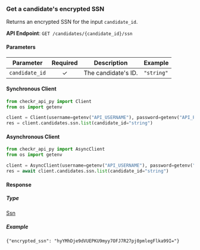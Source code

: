 
### Get a candidate's encrypted SSN <a name="list"></a>

Returns an encrypted SSN for the input `candidate_id`.


**API Endpoint**: `GET /candidates/{candidate_id}/ssn`

#### Parameters

| Parameter | Required | Description | Example |
|-----------|:--------:|-------------|--------|
| `candidate_id` | ✓ | The candidate's ID. | `"string"` |

#### Synchronous Client

```python
from checkr_api_py import Client
from os import getenv

client = Client(username=getenv("API_USERNAME"), password=getenv("API_PASSWORD"))
res = client.candidates.ssn.list(candidate_id="string")

```

#### Asynchronous Client

```python
from checkr_api_py import AsyncClient
from os import getenv

client = AsyncClient(username=getenv("API_USERNAME"), password=getenv("API_PASSWORD"))
res = await client.candidates.ssn.list(candidate_id="string")

```

#### Response

##### Type
[Ssn](/checkr_api_py/types/models/ssn.py)

##### Example
`{"encrypted_ssn": "hyYMhDje9dVUEPKU9myy7OFJ7R27pj0pmlegFlka99I="}`
